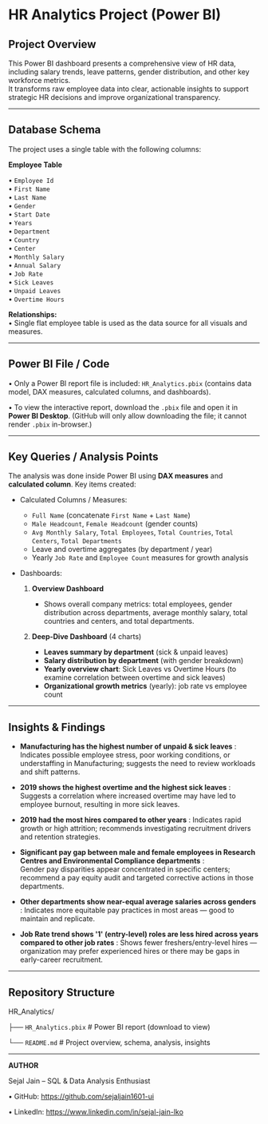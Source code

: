 # HR Analytics Project (Power BI)

## Project Overview
This Power BI dashboard presents a comprehensive view of HR data, including salary trends, leave patterns, gender distribution, and other key workforce metrics.  
It transforms raw employee data into clear, actionable insights to support strategic HR decisions and improve organizational transparency.

---
## Database Schema
The project uses a single table with the following columns:

**Employee Table**

• `Employee Id`  
• `First Name`  
• `Last Name`  
• `Gender`  
• `Start Date`  
• `Years`  
• `Department`  
• `Country`  
• `Center`  
• `Monthly Salary`  
• `Annual Salary`  
• `Job Rate`  
• `Sick Leaves`  
• `Unpaid Leaves`  
• `Overtime Hours`

**Relationships:**  
• Single flat employee table is used as the data source for all visuals and measures.

---
## Power BI File / Code
• Only a Power BI report file is included: `HR_Analytics.pbix` (contains data model, DAX measures, calculated columns, and dashboards).  

• To view the interactive report, download the `.pbix` file and open it in **Power BI Desktop**. (GitHub will only allow downloading the file; it cannot render `.pbix` in-browser.)

---
## Key Queries / Analysis Points
The analysis was done inside Power BI using **DAX measures** and **calculated column**. Key items created:

- Calculated Columns / Measures:
  - `Full Name` (concatenate `First Name` + `Last Name`)
  - `Male Headcount`, `Female Headcount` (gender counts)  
  - `Avg Monthly Salary`, `Total Employees`, `Total Countries`, `Total Centers`, `Total Departments`  
  - Leave and overtime aggregates (by department / year)  
  - Yearly `Job Rate` and `Employee Count` measures for growth analysis

- Dashboards:
  1. **Overview Dashboard**  
     - Shows overall company metrics: total employees, gender distribution across departments, average monthly salary, total countries and centers, and total departments.
       
  2. **Deep-Dive Dashboard** (4 charts)  
     - **Leaves summary by department** (sick & unpaid leaves)  
     - **Salary distribution by department** (with gender breakdown)  
     - **Yearly overview chart**: Sick Leaves vs Overtime Hours (to examine correlation between overtime and sick leaves)  
     - **Organizational growth metrics** (yearly): job rate vs employee count

---
## Insights & Findings

- **Manufacturing has the highest number of unpaid & sick leaves** :
Indicates possible employee stress, poor working conditions, or understaffing in Manufacturing; suggests the need to review workloads and shift patterns.
 
- **2019 shows the highest overtime and the highest sick leaves** :
Suggests a correlation where increased overtime may have led to employee burnout, resulting in more sick leaves.

- **2019 had the most hires compared to other years** :
Indicates rapid growth or high attrition; recommends investigating recruitment drivers and retention strategies.
  
- **Significant pay gap between male and female employees in Research Centres and Environmental Compliance departments** :  
Gender pay disparities appear concentrated in specific centers; recommend a pay equity audit and targeted corrective actions in those departments.

- **Other departments show near-equal average salaries across genders** :
Indicates more equitable pay practices in most areas — good to maintain and replicate.

- **Job Rate trend shows '1' (entry-level) roles are less hired across years compared to other job rates** :
Shows fewer freshers/entry-level hires — organization may prefer experienced hires or there may be gaps in early-career recruitment.

---
## Repository Structure
HR_Analytics/

├── `HR_Analytics.pbix`          # Power BI report (download to view)

└── `README.md`                  # Project overview, schema, analysis, insights

---
**AUTHOR**

Sejal Jain – SQL & Data Analysis Enthusiast

• GitHub: https://github.com/sejaljain1601-ui

• LinkedIn: https://www.linkedin.com/in/sejal-jain-lko
